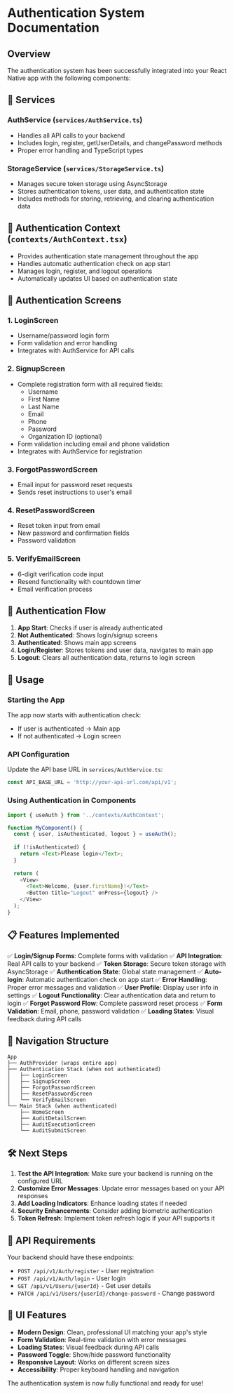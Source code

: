# Authentication System Documentation

## Overview

The authentication system has been successfully integrated into your React Native app with the following components:

## 🔧 Services

### AuthService (`services/AuthService.ts`)
- Handles all API calls to your backend
- Includes login, register, getUserDetails, and changePassword methods
- Proper error handling and TypeScript types

### StorageService (`services/StorageService.ts`)
- Manages secure token storage using AsyncStorage
- Stores authentication tokens, user data, and authentication state
- Includes methods for storing, retrieving, and clearing authentication data

## 🎯 Authentication Context (`contexts/AuthContext.tsx`)
- Provides authentication state management throughout the app
- Handles automatic authentication check on app start
- Manages login, register, and logout operations
- Automatically updates UI based on authentication state

## 📱 Authentication Screens

### 1. LoginScreen
- Username/password login form
- Form validation and error handling
- Integrates with AuthService for API calls

### 2. SignupScreen
- Complete registration form with all required fields:
  - Username
  - First Name
  - Last Name
  - Email
  - Phone
  - Password
  - Organization ID (optional)
- Form validation including email and phone validation
- Integrates with AuthService for registration

### 3. ForgotPasswordScreen
- Email input for password reset requests
- Sends reset instructions to user's email

### 4. ResetPasswordScreen
- Reset token input from email
- New password and confirmation fields
- Password validation

### 5. VerifyEmailScreen
- 6-digit verification code input
- Resend functionality with countdown timer
- Email verification process

## 🔐 Authentication Flow

1. **App Start**: Checks if user is already authenticated
2. **Not Authenticated**: Shows login/signup screens
3. **Authenticated**: Shows main app screens
4. **Login/Register**: Stores tokens and user data, navigates to main app
5. **Logout**: Clears all authentication data, returns to login screen

## 🚀 Usage

### Starting the App
The app now starts with authentication check:
- If user is authenticated → Main app
- If not authenticated → Login screen

### API Configuration
Update the API base URL in `services/AuthService.ts`:
```typescript
const API_BASE_URL = 'http://your-api-url.com/api/v1';
```

### Using Authentication in Components
```typescript
import { useAuth } from '../contexts/AuthContext';

function MyComponent() {
  const { user, isAuthenticated, logout } = useAuth();
  
  if (!isAuthenticated) {
    return <Text>Please login</Text>;
  }
  
  return (
    <View>
      <Text>Welcome, {user.firstName}!</Text>
      <Button title="Logout" onPress={logout} />
    </View>
  );
}
```

## 📋 Features Implemented

✅ **Login/Signup Forms**: Complete forms with validation
✅ **API Integration**: Real API calls to your backend
✅ **Token Storage**: Secure token storage with AsyncStorage
✅ **Authentication State**: Global state management
✅ **Auto-login**: Automatic authentication check on app start
✅ **Error Handling**: Proper error messages and validation
✅ **User Profile**: Display user info in settings
✅ **Logout Functionality**: Clear authentication data and return to login
✅ **Forgot Password Flow**: Complete password reset process
✅ **Form Validation**: Email, phone, password validation
✅ **Loading States**: Visual feedback during API calls

## 🔄 Navigation Structure

```
App
├── AuthProvider (wraps entire app)
├── Authentication Stack (when not authenticated)
│   ├── LoginScreen
│   ├── SignupScreen
│   ├── ForgotPasswordScreen
│   ├── ResetPasswordScreen
│   └── VerifyEmailScreen
└── Main Stack (when authenticated)
    ├── HomeScreen
    ├── AuditDetailScreen
    ├── AuditExecutionScreen
    └── AuditSubmitScreen
```

## 🛠 Next Steps

1. **Test the API Integration**: Make sure your backend is running on the configured URL
2. **Customize Error Messages**: Update error messages based on your API responses
3. **Add Loading Indicators**: Enhance loading states if needed
4. **Security Enhancements**: Consider adding biometric authentication
5. **Token Refresh**: Implement token refresh logic if your API supports it

## 📝 API Requirements

Your backend should have these endpoints:
- `POST /api/v1/Auth/register` - User registration
- `POST /api/v1/Auth/login` - User login
- `GET /api/v1/Users/{userId}` - Get user details
- `PATCH /api/v1/Users/{userId}/change-password` - Change password

## 🎨 UI Features

- **Modern Design**: Clean, professional UI matching your app's style
- **Form Validation**: Real-time validation with error messages
- **Loading States**: Visual feedback during API calls
- **Password Toggle**: Show/hide password functionality
- **Responsive Layout**: Works on different screen sizes
- **Accessibility**: Proper keyboard handling and navigation

The authentication system is now fully functional and ready for use! 